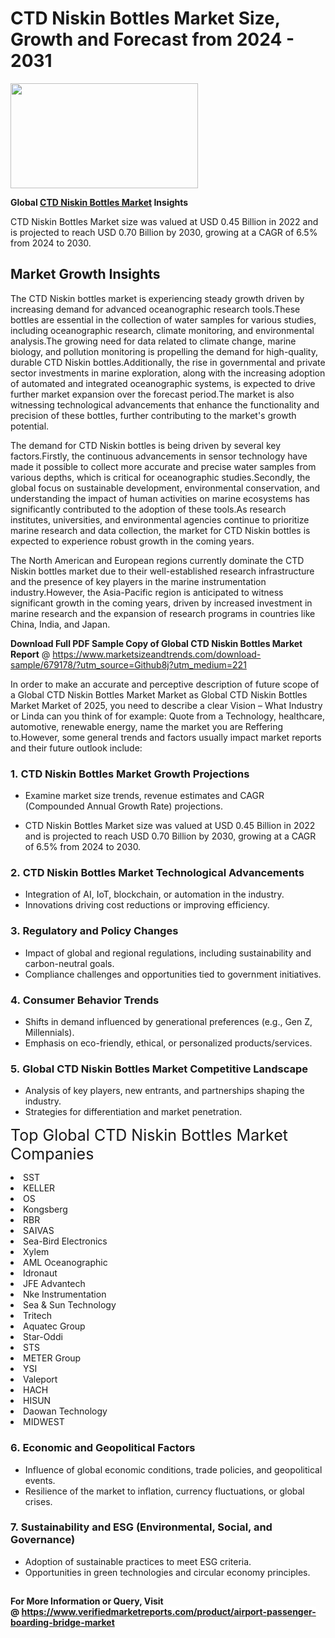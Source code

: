 <H1>CTD Niskin Bottles Market Size, Growth and Forecast from 2024 - 2031</H1><img class="aligncenter size-medium wp-image-584254" src="https://thirdeyenews.in/wp-content/uploads/2024/09/Global-Market-Research-300x168.jpeg" alt="" width="300" height="168" /><p><strong>Global&nbsp;<a href="https://www.marketsizeandtrends.com/download-sample/679178/?utm_source=Github8j?utm_medium=221">CTD Niskin Bottles Market</a> Insights</strong></p><p>CTD Niskin Bottles Market size was valued at USD 0.45 Billion in 2022 and is projected to reach USD 0.70 Billion by 2030, growing at a CAGR of 6.5% from 2024 to 2030.</p><p><h2>Market Growth Insights</h2> <p>The CTD Niskin bottles market is experiencing steady growth driven by increasing demand for advanced oceanographic research tools.These bottles are essential in the collection of water samples for various studies, including oceanographic research, climate monitoring, and environmental analysis.The growing need for data related to climate change, marine biology, and pollution monitoring is propelling the demand for high-quality, durable CTD Niskin bottles.Additionally, the rise in governmental and private sector investments in marine exploration, along with the increasing adoption of automated and integrated oceanographic systems, is expected to drive further market expansion over the forecast period.The market is also witnessing technological advancements that enhance the functionality and precision of these bottles, further contributing to the market's growth potential.</p> <p>The demand for CTD Niskin bottles is being driven by several key factors.Firstly, the continuous advancements in sensor technology have made it possible to collect more accurate and precise water samples from various depths, which is critical for oceanographic studies.Secondly, the global focus on sustainable development, environmental conservation, and understanding the impact of human activities on marine ecosystems has significantly contributed to the adoption of these tools.As research institutes, universities, and environmental agencies continue to prioritize marine research and data collection, the market for CTD Niskin bottles is expected to experience robust growth in the coming years.</p> <p>The North American and European regions currently dominate the CTD Niskin bottles market due to their well-established research infrastructure and the presence of key players in the marine instrumentation industry.However, the Asia-Pacific region is anticipated to witness significant growth in the coming years, driven by increased investment in marine research and the expansion of research programs in countries like China, India, and Japan.</p> <p><span class=""><strong>Download Full PDF Sample Copy of Global CTD Niskin Bottles Market Report</strong> @ <a href="https://www.marketsizeandtrends.com/download-sample/679178/?utm_source=Github8j?utm_medium=221" target="_blank">https://www.marketsizeandtrends.com/download-sample/679178/?utm_source=Github8j?utm_medium=221</a></span></p><p>In order to make an accurate and perceptive description of future scope of a Global&nbsp;CTD Niskin Bottles Market Market as Global&nbsp;CTD Niskin Bottles Market Market of 2025, you need to describe a clear Vision &ndash; What Industry or Linda can you think of for example: Quote from a Technology, healthcare, automotive, renewable energy, name the market you are Reffering to.However, some general trends and factors usually impact market reports and their future outlook include:</p><h3>1.&nbsp;<strong>CTD Niskin Bottles Market Growth Projections</strong></h3><ul><li>Examine market size trends, revenue estimates and CAGR (Compounded Annual Growth Rate) projections.</li><li><p>CTD Niskin Bottles Market size was valued at USD 0.45 Billion in 2022 and is projected to reach USD 0.70 Billion by 2030, growing at a CAGR of 6.5% from 2024 to 2030.</p></li></ul><h3>2.&nbsp;<strong>CTD Niskin Bottles Market Technological Advancements</strong></h3><ul><li>Integration of AI, IoT, blockchain, or automation in the industry.</li><li>Innovations driving cost reductions or improving efficiency.</li></ul><h3>3.&nbsp;<strong>Regulatory and Policy Changes</strong></h3><ul><li>Impact of global and regional regulations, including sustainability and carbon-neutral goals.</li><li>Compliance challenges and opportunities tied to government initiatives.</li></ul><h3>4.&nbsp;<strong>Consumer Behavior Trends</strong></h3><ul><li>Shifts in demand influenced by generational preferences (e.g., Gen Z, Millennials).</li><li>Emphasis on eco-friendly, ethical, or personalized products/services.</li></ul><h3>5.&nbsp;<strong>Global CTD Niskin Bottles Market Competitive Landscape</strong></h3><ul><li>Analysis of key players, new entrants, and partnerships shaping the industry.</li><li>Strategies for differentiation and market penetration.</li></ul><p data-pm-slice="1 1 []"><span style="color: inherit; font-family: inherit; font-size: 25px;">Top Global CTD Niskin Bottles Market Companies</span></p><div class="" data-test-id=""><p><li>SST</li><li> KELLER</li><li> OS</li><li> Kongsberg</li><li> RBR</li><li> SAIVAS</li><li> Sea-Bird Electronics</li><li> Xylem</li><li> AML Oceanographic</li><li> Idronaut</li><li> JFE Advantech</li><li> Nke Instrumentation</li><li> Sea & Sun Technology</li><li> Tritech</li><li> Aquatec Group</li><li> Star-Oddi</li><li> STS</li><li> METER Group</li><li> YSI</li><li> Valeport</li><li> HACH</li><li> HISUN</li><li> Daowan Technology</li><li> MIDWEST</li></p></div><h3>6.&nbsp;<strong>Economic and Geopolitical Factors</strong></h3><ul><li>Influence of global economic conditions, trade policies, and geopolitical events.</li><li>Resilience of the market to inflation, currency fluctuations, or global crises.</li></ul><h3>7.&nbsp;<strong>Sustainability and ESG (Environmental, Social, and Governance)</strong></h3><ul><li>Adoption of sustainable practices to meet ESG criteria.</li><li>Opportunities in green technologies and circular economy principles.</li></ul><h2><strong style="font-size: 14px;">For More Information or Query, Visit @&nbsp;</strong><a style="background-color: #ffffff; font-size: 14px;" href="https://www.marketsizeandtrends.com/report/ctd-niskin-bottles-market/" target="_blank">https://www.verifiedmarketreports.com/product/airport-passenger-boarding-bridge-market</a></h2>